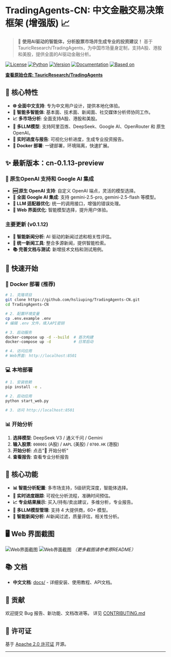 # TradingAgents-CN: 中文金融交易决策框架 (增强版) 📈

> 🚀  **使用AI驱动的智能体，分析股票市场并生成专业的投资建议！**  基于TauricResearch/TradingAgents，为中国市场量身定制，支持A股、港股和美股，提供全面的AI驱动金融分析。

[![License](https://img.shields.io/badge/License-Apache%202.0-blue.svg)](https://opensource.org/licenses/Apache-2.0)
[![Python](https://img.shields.io/badge/Python-3.10%2B-blue.svg)](https://www.python.org/)
[![Version](https://img.shields.io/badge/Version-cn--0.1.13--preview-orange.svg)](./VERSION)
[![Documentation](https://img.shields.io/badge/docs-中文文档-green.svg)](./docs/)
[![Based on](https://img.shields.io/badge/Based%20on-TauricResearch/TradingAgents-orange.svg)](https://github.com/TauricResearch/TradingAgents)

[**查看原始仓库: TauricResearch/TradingAgents**](https://github.com/TauricResearch/TradingAgents)

## 🔑 核心特性

*   **🌐 全面中文支持**: 专为中文用户设计，提供本地化体验。
*   **🧠 智能多智能体**:  基本面、技术面、新闻面、社交媒体分析师协同工作。
*   **📈 多市场分析**:  全面支持A股、港股和美股。
*   **🤖 多LLM模型**: 支持阿里百炼、DeepSeek、Google AI、OpenRouter 和 原生OpenAI。
*   **🚀 实时进度与报告**:  可视化分析进度，生成专业投资报告。
*   **🐳 Docker 部署**: 一键部署，环境隔离，快速扩展。

## ✨ 最新版本：cn-0.1.13-preview

### 🤖 原生OpenAI 支持和 Google AI 集成

*   **🆕 原生 OpenAI 支持**:  自定义 OpenAI 端点，灵活的模型选择。
*   **🧠 全面 Google AI 集成**:  支持 gemini-2.5-pro, gemini-2.5-flash 等模型。
*   **🔧 LLM 适配器优化**:  统一的调用接口，增强的错误处理。
*   **🎨 Web 界面优化**:  智能模型选择，提升用户体验。

###  主要更新 (v0.1.12)

*   **🧠 智能新闻分析**: AI 驱动的新闻过滤和相关性评估。
*   **📰 统一新闻工具**: 整合多源新闻，提供智能检索。
*   **📚 完善文档与测试**:  新增技术文档和测试用例。

## 🚀 快速开始

### 🐳 Docker 部署 (推荐)

```bash
# 1. 克隆项目
git clone https://github.com/hsliuping/TradingAgents-CN.git
cd TradingAgents-CN

# 2. 配置环境变量
cp .env.example .env
# 编辑 .env 文件，填入API密钥

# 3. 启动服务
docker-compose up -d --build  # 首次构建
docker-compose up -d          # 日常启动

# 4. 访问应用
# Web界面: http://localhost:8501
```

### 💻 本地部署

```bash
# 1. 安装依赖
pip install -e .

# 2. 启动应用
python start_web.py

# 3. 访问 http://localhost:8501
```

### 📊 开始分析

1.  **选择模型**: DeepSeek V3 / 通义千问 / Gemini
2.  **输入股票**: `000001` (A股) / `AAPL` (美股) / `0700.HK` (港股)
3.  **开始分析**:  点击"🚀 开始分析"
4.  **查看报告**: 查看专业分析报告

## 🎯 核心功能

*   **📊 智能分析配置**: 多市场支持，5级研究深度，智能体选择。
*   **🚀 实时进度跟踪**: 可视化分析流程，准确时间预估。
*   **📈 专业结果展示**:  买入/持有/卖出建议，多维分析，专业报告。
*   **🤖 多LLM模型管理**: 支持 4 大提供商，60+ 模型。
*   **📰 智能新闻分析**:  AI新闻过滤，质量评估，相关性分析。

## 🖥️ Web 界面截图

![Web界面截图](images/README/1755003162925.png)
![Web界面截图](images/README/1755002901204.png)
*（更多截图请参考原README）*

## 📚 文档

*   **中文文档**:  [docs/](./docs/)  - 详细安装、使用教程、API文档。

## 🤝 贡献

欢迎提交 Bug 报告、新功能、文档改进等。 详见 [CONTRIBUTING.md](CONTRIBUTING.md)

## 📄 许可证

基于 [Apache 2.0 许可证](LICENSE) 开源。

---